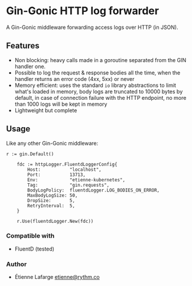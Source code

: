Gin-Gonic HTTP log forwarder
============================

A Gin-Gonic middleware forwarding access logs over HTTP (in JSON).

Features
--------
 * Non blocking: heavy calls made in a goroutine separated from the GIN handler
   one.
 * Possible to log the request & response bodies all the time, when the handler
   returns an error code (4xx, 5xx) or never
 * Memory efficient: uses the standard `io` library abstractions to limit
   what's loaded in memory, body logs are truncated to 10000 bytes by default,
   in case of connection failure with the HTTP endpoint, no more than 1000 logs
   will be kept in memory
 * Lightweight but complete

Usage
-----

Like any other Gin-Gonic middleware:

```golang
r := gin.Default()

	fdc := httpLogger.FluentdLoggerConfig{
		Host:           "localhost",
		Port:           13713,
		Env:            "etienne-kubernetes",
		Tag:            "gin.requests",
		BodyLogPolicy:  fluentdLogger.LOG_BODIES_ON_ERROR,
		MaxBodyLogSize: 50,
		DropSize:       5,
		RetryInterval:  5,
	}

	r.Use(fluentdLogger.New(fdc))
```

### Compatible with
 * FluentD (tested)

### Author
 * Étienne Lafarge <etienne@rythm.co>
